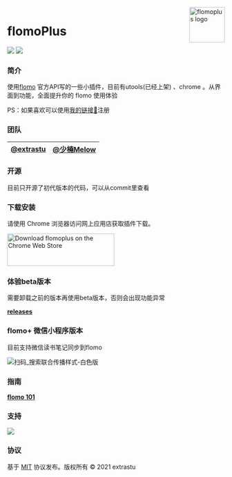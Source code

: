 <img src="https://tva1.sinaimg.cn/large/008i3skNgy1gtv7lyn12wj603k03ka9u02.jpg" alt="flomoplus logo" align="right" width="82px" />

# flomoPlus


[![](https://img.shields.io/github/release/it5200/flomoPlugin.svg)](https://github.com/it5200/flomoPlugin/releases)
[![](https://img.shields.io/github/license/it5200/flomoPlugin.svg)](https://github.com/it5200/flomoPlugin/blob/master/LICENSE)

### 简介

使用[flomo](http://flomoapp.com/) 官方API写的一些小插件，目前有utools(已经上架) 、chrome 。从界面到功能，全面提升你的 flomo 使用体验

PS：如果喜欢可以使用[我的链接🔗](https://flomoapp.com/register2/?NjM0)注册

### 团队


**[@extrastu](https://web.okjike.com/u/3F7E70D2-E380-49C6-A9A5-905013A5735B)**|**[@少楠Melow](https://web.okjike.com/u/7B1385A9-FCC9-4446-B8CE-472EAF6817B2)**
:-----:|:-----:

### 开源

目前只开源了初代版本的代码，可以从commit里查看

### 下载安装

请使用 Chrome 浏览器访问网上应用店获取插件下载。

<a href="https://chrome.google.com/webstore/detail/flomoplus/kcijjmomofpdcpeiagibojhjifhegepj">
  <img src="https://tva1.sinaimg.cn/large/008i3skNgy1gtzt8n5jwmj60ds046wed02.jpg" alt="Download flomoplus on the Chrome Web Store" width="248px" height="75px" />
</a>

### 体验beta版本

需要卸载之前的版本再使用beta版本，否则会出现功能异常

**[releases](https://github.com/it5200/flomoPlus/releases)**


### flomo+ 微信小程序版本

目前支持微信读书笔记同步到flomo

![扫码_搜索联合传播样式-白色版](https://user-images.githubusercontent.com/19451694/135210747-3cda2860-2943-49e1-924f-e71740d577da.png)


### 指南

**[flomo 101](https://help.flomoapp.com/advance/extension/chrome-extension)**


### 支持

![](https://tva1.sinaimg.cn/large/0081Kckwgy1gm4rwcsj2uj30u00u0wfb.jpg)


### 协议

基于 [MIT](https://github.com/it5200/flomoPlus/blob/master/LICENSE) 协议发布。版权所有 © 2021 extrastu

